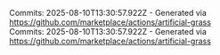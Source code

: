 Commits: 2025-08-10T13:30:57.922Z - Generated via https://github.com/marketplace/actions/artificial-grass
<br>
Commits: 2025-08-10T13:30:57.922Z - Generated via https://github.com/marketplace/actions/artificial-grass
<br>
